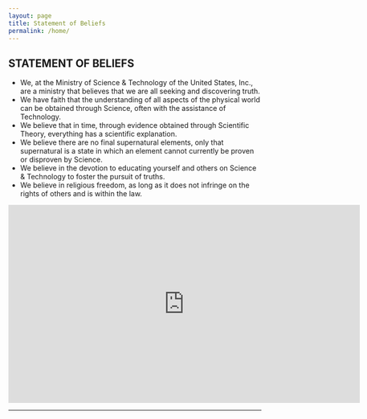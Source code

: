 ```yaml
---
layout: page
title: Statement of Beliefs
permalink: /home/
---
```


## STATEMENT OF BELIEFS

* We, at the Ministry of Science & Technology of the United States, Inc., are a ministry that believes that we are all seeking and discovering truth.
* We have faith that the understanding of all aspects of the physical world can be obtained through Science, often with the assistance of Technology.
* We believe that in time, through evidence obtained through Scientific Theory, everything has a scientific explanation.
* We believe there are no final supernatural elements, only that supernatural is a state in which an element cannot currently be proven or disproven by Science.
* We believe in the devotion to educating yourself and others on Science & Technology to foster the pursuit of truths.
* We believe in religious freedom, as long as it does not infringe on the rights of others and is within the law.


<iframe width="700" height="393.75" src="https://www.youtube.com/embed/RxyQNEVOElU?modestbranding=1&fs=0&disablekb=1&controls=0&start=12" frameborder="0" allow="autoplay; encrypted-media; gyroscope"></iframe>

----
